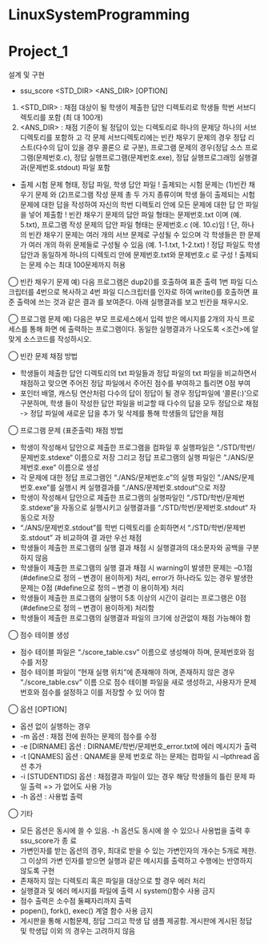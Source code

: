 # LinuxSystemProgramming
# Project_1

설계 및 구현
- ssu_score <STD_DIR> <ANS_DIR> [OPTION]
1) <STD_DIR> : 채점 대상이 될 학생이 제출한 답안 디렉토리로 학생들 학번 서브디렉토리를 포함 (최
대 100개)
2) <ANS_DIR> : 채점 기준이 될 정답이 있는 디렉토리로 하나의 문제당 하나의 서브디렉토리를 포함하
고 각 문제 서브디렉토리에는 빈칸 채우기 문제의 경우 정답 리스트(다수의 답이 있을 경우 콜론으
로 구분), 프로그램 문제의 경우(정답 소스 프로그램(문제번호.c), 정답 실행프로그램(문제번호.exe),
정답 실행프로그래밍 실행결과(문제번호.stdout) 파일 포함

- 출제 시험 문제 형태, 정답 파일, 학생 답안 파일
! 출제되는 시험 문제는 (1)빈칸 채우기 문제 와 (2)프로그램 작성 문제 총 두 가지 종류이며 학생
들이 출제되는 시험문제에 대한 답을 작성하여 자신의 학번 디렉토리 안에 모든 문제에 대한 답
안 파일을 넣어 제출함
! 빈칸 채우기 문제의 답안 파일 형태는 문제번호.txt 이며 (예. 5.txt), 프로그램 작성 문제의 답안
파일 형태는 문제번호.c (에. 10.c)임
! 단, 하나의 빈칸 채우기 문제는 여러 개의 서브 문제로 구성될 수 있으며 각 학생들은 한 문제가
여러 개의 하위 문제들로 구성될 수 있음 (예. 1-1.txt, 1-2.txt)
! 정답 파일도 학생 답안과 동일하게 하나의 디렉토리 안에 문제번호.txt와 문제번호.c 로 구성
! 출제되는 문제 수는 최대 100문제까지 허용

◯ 빈칸 채우기 문제 예) 다음 프로그램은 dup2()를 호출하여 표준 출력 1번 파일 디스크립터를 4번으로
복사하고 4번 파일 디스크립터를 인자로 하여 write()를 호출하면 표준 출력에 쓰는 것과 같은 결과
를 보여준다. 아래 실행결과를 보고 빈칸을 채우시오.

◯ 프로그램 문제 예) 다음은 부모 프로세스에서 입력 받은 메시지를 2개의 자식 프로세스를 통해 화면
에 출력하는 프로그램이다. 동일한 실행결과가 나오도록 <조건>에 알맞게 소스코드를 작성하시오.

◯ 빈칸 문제 채점 방법
- 학생들이 제출한 답안 디렉토리의 txt 파일들과 정답 파일의 txt 파일을 비교하면서 채점하고 맞으면
주어진 정답 파일에서 주어진 점수를 부여하고 틀리면 0점 부여
- 포인터 배열, 캐스팅 연산처럼 다수의 답이 정답이 될 경우 정답파일에 ‘콜론(:)’으로 구분하며, 학생
들이 작성한 답안 파일을 비교할 때 다수의 답을 모두 정답으로 채점 -> 정답 파일에 새로운 답을
추가 및 삭제를 통해 학생들의 답안을 채점

◯ 프로그램 문제 (표준출력) 채점 방법
- 학생이 작성해서 답안으로 제출한 프로그램을 컴파일 후 실행파일은 “./STD/학번/문제번호.stdexe“
이름으로 저장 그리고 정답 프로그램의 실행 파일은 ”./ANS/문제번호.exe” 이름으로 생성
- 각 문제에 대한 정답 프로그램인 “./ANS/문제번호.c”의 실행 파일인 ”./ANS/문제번호.exe”를 실행시
켜 실행결과를 “./ANS/문제번호.stdout”으로 저장
- 학생이 작성해서 답안으로 제출한 프로그램의 실행파일인 “./STD/학번/문제번호.stdexe“을 자동으로
실행시키고 실행결과를 “./STD/학번/문제번호.stdout“ 자동으로 저장
- “./ANS/문제번호.stdout”를 학번 디렉토리를 순회하면서 “./STD/학번/문제번호.stdout” 과 비교하여 결
과만 우선 채점
- 학생들이 제출한 프로그램의 실행 결과 채점 시 실행결과의 대소문자와 공백을 구분하지 않음
- 학생들이 제출한 프로그램의 실행 결과 채점 시 warning이 발생한 문제는 –0.1점 (#define으로 정의
– 변경이 용이하게) 처리, error가 하나라도 있는 경우 발생한 문제는 0점 (#define으로 정의 – 변경
이 용이하게) 처리
- 학생들이 제출한 프로그램의 실행이 5초 이상의 시간이 걸리는 프로그램은 0점(#define으로 정의 –
변경이 용이하게) 처리함
- 학생들이 제출한 프로그램의 실행결과 파일의 크기에 상관없이 채점 가능해야 함

◯ 점수 테이블 생성
- 점수 테이블 파일은 “./score_table.csv” 이름으로 생성해야 하며, 문제번호와 점수를 저장
- 점수 테이블 파일이 “현재 실행 위치”에 존재해야 하며, 존재하지 않은 경우 “./score_table.csv” 이름
으로 점수 테이블 파일을 새로 생성하고, 사용자가 문제번호와 점수를 설정하고 이를 저장할 수 있
어야 함

◯ 옵션 [OPTION]
- 옵션 없이 실행하는 경우
- -m 옵션 : 채점 전에 원하는 문제의 점수를 수정
- -e [DIRNAME] 옵션 : DIRNAME/학번/문제번호_error.txt에 에러 메시지가 출력
- -t [QNAMES] 옵션 : QNAME을 문제 번호로 하는 문제는 컴파일 시 –lpthread 옵션 추가
- -i [STUDENTIDS] 옵션 : 채점결과 파일이 있는 경우 해당 학생들의 틀린 문제 파일 출력 =>
<STUDENTDIR> <TRUESETDIR>가 없어도 사용 가능
- -h 옵션 : 사용법 출력
  
◯ 기타
- 모든 옵션은 동시에 쓸 수 있음. -h 옵션도 동시에 쓸 수 있으나 사용법을 출력 후 ssu_score가 종
료
- 가변인자를 받는 옵션의 경우, 최대로 받을 수 있는 가변인자의 개수는 5개로 제한. 그 이상의 가변
인자를 받으면 실행과 같은 메시지를 출력하고 수행에는 반영하지 않도록 구현
- 존재하지 않는 디렉토리 혹은 파일을 대상으로 할 경우 에러 처리
- 실행결과 및 에러 메시지를 파일에 출력 시 system()함수 사용 금지
- 점수 출력은 소수점 둘째자리까지 출력
- popen(), fork(), exec() 계열 함수 사용 금지
- 게시판을 통해 시험문제, 정답 그리고 학생 답 샘플 제공함. 게시판에 게시된 정답 및 학생답 이외
의 경우는 고려하지 않음 
